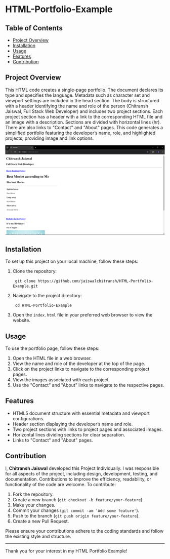 # HTML-Portfolio-Example

## Table of Contents
- [Project Overview](#project-overview)
- [Installation](#installation)
- [Usage](#usage)
- [Features](#features)
- [Contribution](#contribution)


## Project Overview
This HTML code creates a single-page portfolio. The document declares its type and specifies the language. Metadata such as character set and viewport settings are included in the head section. The body is structured with a header identifying the name and role of the person (Chitransh Jaiswal, Full Stack Web Developer) and includes two project sections. Each project section has a header with a link to the corresponding HTML file and an image with a description. Sections are divided with horizontal lines (hr). There are also links to "Contact" and "About" pages. This code generates a simplified portfolio featuring the developer’s name, role, and highlighted projects, providing image and link options.

![alt text](https://github.com/jaiswalchitransh/HTML-Portfolio-Example/blob/main/Sample%20Output/Sample%20Output%201.png)

## Installation
To set up this project on your local machine, follow these steps:
1. Clone the repository:

        git clone https://github.com/jaiswalchitransh/HTML-Portfolio-Example.git
 
3. Navigate to the project directory:

        cd HTML-Portfolio-Example

5. Open the `index.html` file in your preferred web browser to view the website.


## Usage
To use the portfolio page, follow these steps:
1. Open the HTML file in a web browser.
2. View the name and role of the developer at the top of the page.
3. Click on the project links to navigate to the corresponding project pages.
4. View the images associated with each project.
5. Use the "Contact" and "About" links to navigate to the respective pages.


## Features
- HTML5 document structure with essential metadata and viewport configurations.
- Header section displaying the developer’s name and role.
- Two project sections with links to project pages and associated images.
- Horizontal lines dividing sections for clear separation.
- Links to "Contact" and "About" pages.


## Contribution
I, **Chitransh Jaiswal** developed this Project Individually. I was responsible for all aspects of the project, including design, development, testing, and documentation.
Contributions to improve the efficiency, readability, or functionality of the code are welcome. To contribute:
1. Fork the repository.
2. Create a new branch (`git checkout -b feature/your-feature`).
3. Make your changes.
4. Commit your changes (`git commit -am 'Add some feature'`).
5. Push to the branch (`git push origin feature/your-feature`).
6. Create a new Pull Request.

Please ensure your contributions adhere to the coding standards and follow the existing style and structure.

---

Thank you for your interest in my HTML Portfolio Example!

